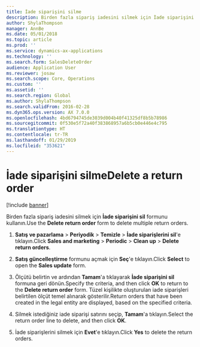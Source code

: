 ```yaml
---
title: İade siparişini silme
description: Birden fazla sipariş iadesini silmek için İade siparişini sil formunu kullanın.
author: ShylaThompson
manager: AnnBe
ms.date: 05/01/2018
ms.topic: article
ms.prod: ''
ms.service: dynamics-ax-applications
ms.technology: ''
ms.search.form: SalesDeleteOrder
audience: Application User
ms.reviewer: josaw
ms.search.scope: Core, Operations
ms.custom: ''
ms.assetid: ''
ms.search.region: Global
ms.author: ShylaThompson
ms.search.validFrom: 2016-02-28
ms.dyn365.ops.version: AX 7.0.0
ms.openlocfilehash: 4bd6794745de3039d004b40f41325df8b5b78986
ms.sourcegitcommit: 0f530e5f72a40f383868957a6b5cb0e446e4c795
ms.translationtype: HT
ms.contentlocale: tr-TR
ms.lasthandoff: 01/29/2019
ms.locfileid: "353621"
---
```

# <a name="delete-a-return-order"></a><span data-ttu-id="9d16e-103">İade siparişini silme</span><span class="sxs-lookup"><span data-stu-id="9d16e-103">Delete a return order</span></span> 

[!include [banner](../includes/banner.md)]


<span data-ttu-id="9d16e-104">Birden fazla sipariş iadesini silmek için **İade siparişini sil** formunu kullanın.</span><span class="sxs-lookup"><span data-stu-id="9d16e-104">Use the **Delete return order** form to delete multiple return orders.</span></span>

1.  <span data-ttu-id="9d16e-105">**Satış ve pazarlama** \> **Periyodik** \> **Temizle** \> **İade siparişlerini sil**'e tıklayın.</span><span class="sxs-lookup"><span data-stu-id="9d16e-105">Click **Sales and marketing** \> **Periodic** \> **Clean up** \> **Delete return orders**.</span></span>

2.  <span data-ttu-id="9d16e-106">**Satış güncelleştirme** formunu açmak için **Seç**'e tıklayın.</span><span class="sxs-lookup"><span data-stu-id="9d16e-106">Click **Select** to open the **Sales update** form.</span></span>

3.  <span data-ttu-id="9d16e-107">Ölçütü belirtin ve ardından **Tamam**'a tıklayarak **İade siparişini sil** formuna geri dönün.</span><span class="sxs-lookup"><span data-stu-id="9d16e-107">Specify the criteria, and then click **OK** to return to the **Delete return order** form.</span></span> <span data-ttu-id="9d16e-108">Tüzel kişilikte oluşturulan iade siparişleri belirtilen ölçüt temel alınarak gösterilir.</span><span class="sxs-lookup"><span data-stu-id="9d16e-108">Return orders that have been created in the legal entity are displayed, based on the specified criteria.</span></span>

4.  <span data-ttu-id="9d16e-109">Silmek istediğiniz iade siparişi satırını seçip, **Tamam**'a tıklayın.</span><span class="sxs-lookup"><span data-stu-id="9d16e-109">Select the return order line to delete, and then click **OK**.</span></span>

5.  <span data-ttu-id="9d16e-110">İade siparişlerini silmek için **Evet**'e tıklayın.</span><span class="sxs-lookup"><span data-stu-id="9d16e-110">Click **Yes** to delete the return orders.</span></span>




